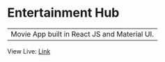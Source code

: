# Entertainment Hub
<table>
<tr>
<td>
  Movie App built in React JS and Material UI.
</td>
</tr>
</table>

View Live: [Link](https://movie-hub-app-react.herokuapp.com/)
